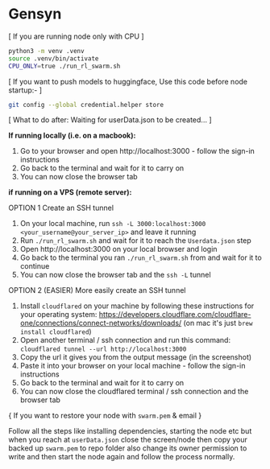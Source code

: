 # Gensyn

[ If you are running node only with CPU ]
```bash
python3 -m venv .venv
source .venv/bin/activate
CPU_ONLY=true ./run_rl_swarm.sh
```
[ If you want to push models to huggingface, Use this code before node startup:- ]
```bash
git config --global credential.helper store
```
[ What to do after: Waiting for userData.json to be created... ]

**If running locally (i.e. on a macbook): **

1. Go to your browser and open http://localhost:3000 - follow the sign-in instructions
2. Go back to the terminal and wait for it to carry on
3. You can now close the browser tab 

**if running on a VPS (remote server):**

OPTION 1
Create an SSH tunnel

1. On your local machine, run `ssh -L 3000:localhost:3000 <your_username@your_server_ip>` and leave it running
2. Run `./run_rl_swarm.sh` and wait for it to reach the `Userdata.json` step
3. Open http://localhost:3000 on your local browser and login
4. Go back to the terminal you ran `./run_rl_swarm.sh` from and wait for it to continue
5. You can now close the browser tab and the `ssh -L` tunnel

OPTION 2 (EASIER)
More easily create an SSH tunnel

1. Install `cloudflared` on your machine by following these instructions for your operating system: 
    https://developers.cloudflare.com/cloudflare-one/connections/connect-networks/downloads/ 
    (on mac it's just `brew install cloudflared`)
2. Open another terminal / ssh connection and run this command:
     `cloudflared tunnel --url http://localhost:3000`
3. Copy the url it gives you from the output message (in the screenshot)
4. Paste it into your browser on your local machine - follow the sign-in instructions
5. Go back to the terminal and wait for it to carry on
6. You can now close the cloudflared terminal / ssh connection and the browser tab

{ If you want to restore your node with `swarm.pem` & email }

Follow all the steps like installing dependencies, starting the node etc but when you reach at `userData.json` close the screen/node then copy your backed up `swarm.pem` to repo folder also change its owner permission to write and then start the node again and follow the process normally.
